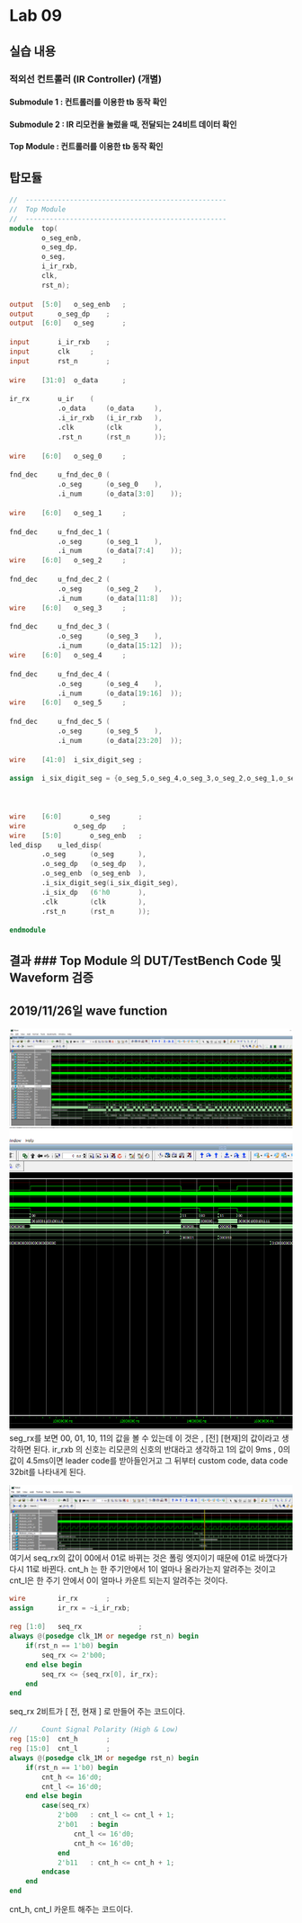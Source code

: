# Lab 09


## 실습 내용

### **적외선 컨트롤러 (IR Controller)  (개별)**

#### **Submodule 1** : 컨트롤러를 이용한 tb 동작 확인


#### **Submodule 2** : IR 리모컨을 눌렀을 때, 전달되는 24비트 데이터 확인

#### **Top Module** : 컨트롤러를 이용한 tb 동작 확인




## 탑모듈 ### 

```verilog
//	--------------------------------------------------
//	Top Module
//	--------------------------------------------------
module	top(
		o_seg_enb,
		o_seg_dp,
		o_seg,
		i_ir_rxb,
		clk,
		rst_n);

output	[5:0]	o_seg_enb	;
output		o_seg_dp	;
output	[6:0]	o_seg		;

input		i_ir_rxb	;
input		clk		;
input		rst_n		;

wire	[31:0]	o_data		;

ir_rx		u_ir	(	
			.o_data		(o_data		),
			.i_ir_rxb	(i_ir_rxb	),
			.clk		(clk		),
			.rst_n		(rst_n		));

wire	[6:0]	o_seg_0		;

fnd_dec		u_fnd_dec_0	(
			.o_seg		(o_seg_0	),
			.i_num		(o_data[3:0]	));

wire	[6:0]	o_seg_1		;

fnd_dec		u_fnd_dec_1	(
			.o_seg		(o_seg_1	),
			.i_num		(o_data[7:4]	));
wire	[6:0]	o_seg_2		;

fnd_dec		u_fnd_dec_2	(
			.o_seg		(o_seg_2	),
			.i_num		(o_data[11:8]	));
wire	[6:0]	o_seg_3		;

fnd_dec		u_fnd_dec_3	(
			.o_seg		(o_seg_3	),
			.i_num		(o_data[15:12]	));
wire	[6:0]	o_seg_4		;

fnd_dec		u_fnd_dec_4	(
			.o_seg		(o_seg_4	),
			.i_num		(o_data[19:16]	));
wire	[6:0]	o_seg_5		;

fnd_dec		u_fnd_dec_5	(
			.o_seg		(o_seg_5	),
			.i_num		(o_data[23:20]	));

wire	[41:0]	i_six_digit_seg	;

assign	i_six_digit_seg = {o_seg_5,o_seg_4,o_seg_3,o_seg_2,o_seg_1,o_seg_0};



wire	[6:0]		o_seg		;
wire			o_seg_dp	;
wire	[5:0]		o_seg_enb	;
led_disp	u_led_disp(
		.o_seg		(o_seg		),
		.o_seg_dp	(o_seg_dp	),
		.o_seg_enb	(o_seg_enb	),
		.i_six_digit_seg(i_six_digit_seg),
		.i_six_dp	(6'h0		),
		.clk		(clk		),
		.rst_n		(rst_n		));

endmodule
``` 


## 결과 ### **Top Module 의 DUT/TestBench Code 및 Waveform 검증**

## 2019/11/26일 wave function
![](https://github.com/jiseon0702/logic_design/blob/master/%EC%82%AC%EC%A7%84/11.26.PNG)
![](https://github.com/jiseon0702/logic_design/blob/master/%EC%82%AC%EC%A7%84/11.26_2.PNG)
 seg_rx를 보면 00, 01, 10, 11의 값을 볼 수 있는데 이 것은 , [전] [현재]의 값이라고 생각하면 된다.
ir_rxb 의 신호는 리모콘의 신호의 반대라고 생각하고
1의 값이 9ms , 0의 값이 4.5ms이면 leader code를 받아들인거고 그 뒤부터 custom code, data code 32bit를 나타내게 된다.


![](https://github.com/jiseon0702/logic_design/blob/master/%EC%82%AC%EC%A7%84/11.26_1.PNG)
여기서 seq_rx의 값이 00에서 01로 바뀌는 것은 폴링 엣지이기 때문에 01로 바꼈다가 다시 11로 바뀐다.
cnt_h 는 한 주기안에서 1이 얼마나 올라가는지 알려주는 것이고
cnt_l은 한 주기 안에서 0이 얼마나 카운트 되는지 알려주는 것이다.

```Verilog
wire		ir_rx		;
assign		ir_rx = ~i_ir_rxb;

reg	[1:0]	seq_rx				;
always @(posedge clk_1M or negedge rst_n) begin
	if(rst_n == 1'b0) begin
		seq_rx <= 2'b00;
	end else begin
		seq_rx <= {seq_rx[0], ir_rx};
	end
end
```
seq_rx 2비트가 [ 전, 현재 ] 로 만들어 주는 코드이다.

```Verilog
//		Count Signal Polarity (High & Low)
reg	[15:0]	cnt_h		;
reg	[15:0]	cnt_l		;
always @(posedge clk_1M or negedge rst_n) begin
	if(rst_n == 1'b0) begin
		cnt_h <= 16'd0;
		cnt_l <= 16'd0;
	end else begin
		case(seq_rx)
			2'b00	: cnt_l <= cnt_l + 1;
			2'b01	: begin
				cnt_l <= 16'd0;
				cnt_h <= 16'd0;
			end
			2'b11	: cnt_h <= cnt_h + 1;
		endcase
	end
end
```
cnt_h, cnt_l 카운트 해주는 코드이다.


<!--stackedit_data:
eyJoaXN0b3J5IjpbLTg2NDQzMDI5MF19
-->
